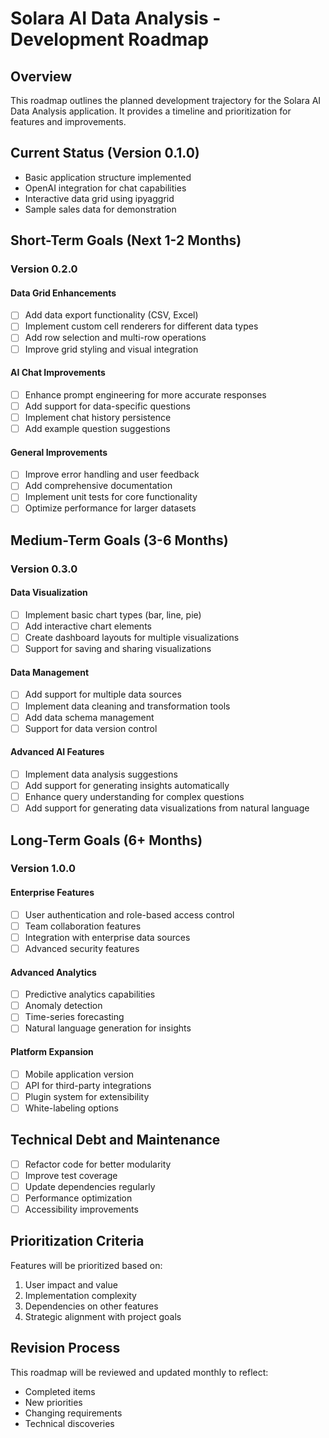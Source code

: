 # Solara AI Data Analysis - Development Roadmap

## Overview

This roadmap outlines the planned development trajectory for the Solara AI Data Analysis application. It provides a timeline and prioritization for features and improvements.

## Current Status (Version 0.1.0)

- Basic application structure implemented
- OpenAI integration for chat capabilities
- Interactive data grid using ipyaggrid
- Sample sales data for demonstration

## Short-Term Goals (Next 1-2 Months)

### Version 0.2.0

#### Data Grid Enhancements
- [ ] Add data export functionality (CSV, Excel)
- [ ] Implement custom cell renderers for different data types
- [ ] Add row selection and multi-row operations
- [ ] Improve grid styling and visual integration

#### AI Chat Improvements
- [ ] Enhance prompt engineering for more accurate responses
- [ ] Add support for data-specific questions
- [ ] Implement chat history persistence
- [ ] Add example question suggestions

#### General Improvements
- [ ] Improve error handling and user feedback
- [ ] Add comprehensive documentation
- [ ] Implement unit tests for core functionality
- [ ] Optimize performance for larger datasets

## Medium-Term Goals (3-6 Months)

### Version 0.3.0

#### Data Visualization
- [ ] Implement basic chart types (bar, line, pie)
- [ ] Add interactive chart elements
- [ ] Create dashboard layouts for multiple visualizations
- [ ] Support for saving and sharing visualizations

#### Data Management
- [ ] Add support for multiple data sources
- [ ] Implement data cleaning and transformation tools
- [ ] Add data schema management
- [ ] Support for data version control

#### Advanced AI Features
- [ ] Implement data analysis suggestions
- [ ] Add support for generating insights automatically
- [ ] Enhance query understanding for complex questions
- [ ] Add support for generating data visualizations from natural language

## Long-Term Goals (6+ Months)

### Version 1.0.0

#### Enterprise Features
- [ ] User authentication and role-based access control
- [ ] Team collaboration features
- [ ] Integration with enterprise data sources
- [ ] Advanced security features

#### Advanced Analytics
- [ ] Predictive analytics capabilities
- [ ] Anomaly detection
- [ ] Time-series forecasting
- [ ] Natural language generation for insights

#### Platform Expansion
- [ ] Mobile application version
- [ ] API for third-party integrations
- [ ] Plugin system for extensibility
- [ ] White-labeling options

## Technical Debt and Maintenance

- [ ] Refactor code for better modularity
- [ ] Improve test coverage
- [ ] Update dependencies regularly
- [ ] Performance optimization
- [ ] Accessibility improvements

## Prioritization Criteria

Features will be prioritized based on:
1. User impact and value
2. Implementation complexity
3. Dependencies on other features
4. Strategic alignment with project goals

## Revision Process

This roadmap will be reviewed and updated monthly to reflect:
- Completed items
- New priorities
- Changing requirements
- Technical discoveries
